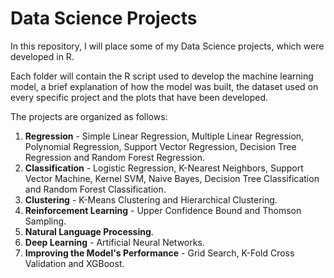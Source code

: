 # Data Science Projects

In this repository, I will place some of my Data Science projects, which were developed in R.

Each folder will contain the R script used to develop the machine learning model, a brief explanation of how the model was built, the dataset used on every specific project and the plots that have been developed.

The projects are organized as follows:

  1) **Regression** - Simple Linear Regression, Multiple Linear Regression, Polynomial Regression, Support Vector Regression, Decision Tree Regression and Random Forest Regression.
  2) **Classification** - Logistic Regression, K-Nearest Neighbors, Support Vector Machine, Kernel SVM, Naive Bayes, Decision Tree Classification and Random Forest Classification.
  3) **Clustering** - K-Means Clustering and Hierarchical Clustering.
  4) **Reinforcement Learning** - Upper Confidence Bound and Thomson Sampling.
  5) **Natural Language Processing**.
  6) **Deep Learning** - Artificial Neural Networks.
  7) **Improving the Model's Performance** - Grid Search, K-Fold Cross Validation and XGBoost.
